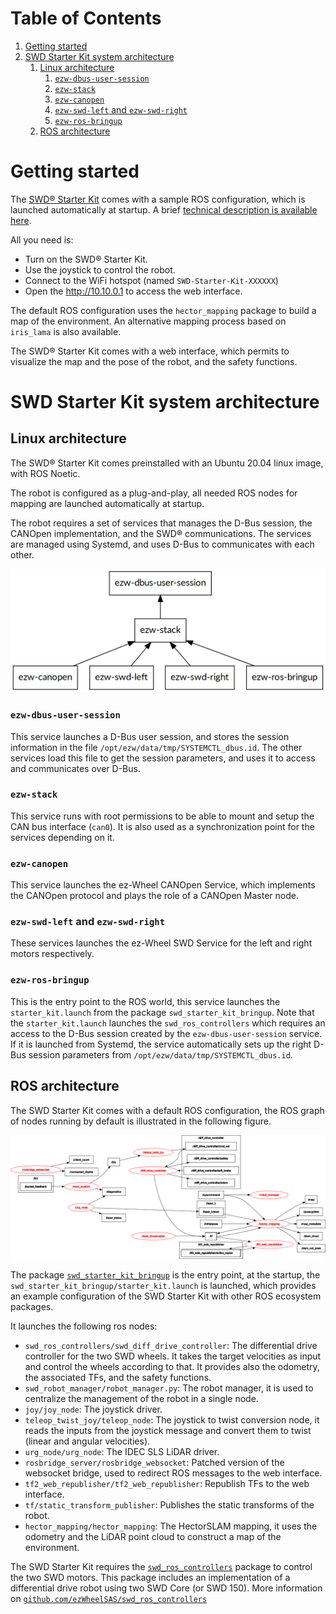 
# Table of Contents

1.  [Getting started](#getting-started)
2.  [SWD Starter Kit system architecture](#system-architecture)
    1.  [Linux architecture](#linux-architecture)
        1.  [`ezw-dbus-user-session`](#service-1)
        2.  [`ezw-stack`](#service-2)
        3.  [`ezw-canopen`](#service-3)
        4.  [`ezw-swd-left` and `ezw-swd-right`](#service-4)
        5.  [`ezw-ros-bringup`](#service-5)
    2.  [ROS architecture](#ros-architecture)



<a id="getting-started"></a>

# Getting started

The [SWD® Starter Kit](https://www.ez-wheel.com/en/development-kit-for-agv-and-amr) comes with a sample ROS configuration, which is launched
automatically at startup. A brief [technical description is available here](https://www.ez-wheel.com/storage/upload/pdf/leaflet-starter-kit-swd-20092021-0.pdf).

All you need is:

-   Turn on the SWD® Starter Kit.
-   Use the joystick to control the robot.
-   Connect to the WiFi hotspot (named `SWD-Starter-Kit-XXXXXX`)
-   Open the <http://10.10.0.1> to access the web interface.

The default ROS configuration uses the `hector_mapping` package to build a map of
the environment. An alternative mapping process based on `iris_lama` is also available.

The SWD® Starter Kit comes with a web interface, which permits to visualize the
map and the pose of the robot, and the safety functions.


<a id="system-architecture"></a>

# SWD Starter Kit system architecture


<a id="linux-architecture"></a>

## Linux architecture

The SWD® Starter Kit comes preinstalled with an Ubuntu 20.04 linux image, with
ROS Noetic.

The robot is configured as a plug-and-play, all needed ROS nodes for mapping are
launched automatically at startup.

The robot requires a set of services that manages the D-Bus session, the CANOpen
implementation, and the SWD® communications. The services are managed using
Systemd, and uses D-Bus to communicates with each other.

![img](figs/linux-services.png "SWD® Linux services")


<a id="service-1"></a>

### `ezw-dbus-user-session`

This service launches a D-Bus user session, and stores the session information
in the file `/opt/ezw/data/tmp/SYSTEMCTL_dbus.id`. The other services load this
file to get the session parameters, and uses it to access and communicates over
D-Bus.


<a id="service-2"></a>

### `ezw-stack`

This service runs with root permissions to be able to mount and setup the
CAN bus interface (`can0`). It is also used as a synchronization point for the
services depending on it.


<a id="service-3"></a>

### `ezw-canopen`

This service launches the ez-Wheel CANOpen Service, which implements the CANOpen
protocol and plays the role of a CANOpen Master node.


<a id="service-4"></a>

### `ezw-swd-left` and `ezw-swd-right`

These services launches the ez-Wheel SWD Service for the left and right motors
respectively.


<a id="service-5"></a>

### `ezw-ros-bringup`

This is the entry point to the ROS world, this service launches the
`starter_kit.launch` from the package `swd_starter_kit_bringup`. Note that the
`starter_kit.launch` launches the `swd_ros_controllers` which requires an access to
the D-Bus session created by the `ezw-dbus-user-session` service. If it is
launched from Systemd, the service automatically sets up the right D-Bus session
parameters from `/opt/ezw/data/tmp/SYSTEMCTL_dbus.id`.


<a id="ros-architecture"></a>

## ROS architecture

The SWD Starter Kit comes with a default ROS configuration, the ROS graph of
nodes running by default is illustrated in the following figure.

![img](figs/starterkit-rosgraph.png "SWD® Starter Kit ROS Graph")

The package [`swd_starter_kit_bringup`](https://github.com/ezWheelSAS/swd_starter_kit_bringup) is the entry point, at the startup, the
`swd_starter_kit_bringup/starter_kit.launch` is launched, which provides an
example configuration of the SWD Starter Kit with other ROS ecosystem packages.

It launches the following ros nodes:

-   `swd_ros_controllers/swd_diff_drive_controller`: The differential drive
    controller for the two SWD wheels. It takes the target velocities as input and
    control the wheels according to that. It provides also the odometry, the
    associated TFs, and the safety functions.
-   `swd_robot_manager/robot_manager.py`: The robot manager, it is used to
    centralize the management of the robot in a single node.
-   `joy/joy_node`: The joystick driver.
-   `teleop_twist_joy/teleop_node`: The joystick to twist conversion node, it reads
    the inputs from the joystick message and convert them to twist (linear and
    angular velocities).
-   `urg_node/urg_node`: The IDEC SLS LiDAR driver.
-   `rosbridge_server/rosbridge_websocket`: Patched version of the websocket bridge,
    used to redirect ROS messages to the web interface.
-   `tf2_web_republisher/tf2_web_republisher`: Republish TFs to the web interface.
-   `tf/static_transform_publisher`: Publishes the static transforms of the robot.
-   `hector_mapping/hector_mapping`: The HectorSLAM mapping, it uses the odometry
    and the LiDAR point cloud to construct a map of the environment.

The SWD Starter Kit requires the [`swd_ros_controllers`](https://github.com/ezWheelSAS/swd_ros_controllers) package to control the two
SWD motors. This package includes an implementation of a differential drive
robot using two SWD Core (or SWD 150). More information on
[`github.com/ezWheelSAS/swd_ros_controllers`](https://github.com/ezWheelSAS/swd_ros_controllers)


